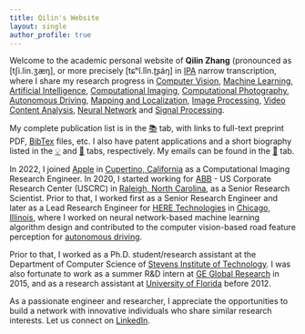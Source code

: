 ```yaml
---
title: Qilin's Website 
layout: single
author_profile: true
---
```


Welcome to the academic personal website of __Qilin Zhang__ (pronounced as \[tʃi.lin.ʒæŋ\], or more precisely \[tɕʰǐ.lǐn.ʈʂáŋ\] in [IPA](https://en.wikipedia.org/wiki/International_Phonetic_Alphabet) narrow transcription, where I share my research progress in [Computer Vision](https://en.wikipedia.org/wiki/Computer_vision), [Machine Learning](https://en.wikipedia.org/wiki/Machine_learning), [Artificial Intelligence](https://en.wikipedia.org/wiki/Artificial_intelligence), [Computational Imaging](https://en.wikipedia.org/wiki/Computational_imaging), [Computational Photography](https://en.wikipedia.org/wiki/Computational_photography), [Autonomous Driving](https://en.wikipedia.org/wiki/Robotaxi), [Mapping and Localization](https://en.wikipedia.org/wiki/High-definition_map), [Image Processing](https://en.wikipedia.org/wiki/Digital_image_processing), [Video Content Analysis](https://en.wikipedia.org/wiki/Video_content_analysis), [Neural Network](https://en.wikipedia.org/wiki/Artificial_neural_network) and [Signal Processing](https://en.wikipedia.org/wiki/Signal_processing). 


My complete publication list is in the [📚](https://qilin-zhang.github.io/publications/) tab, with links to full-text preprint PDF, [BibTex](https://en.wikipedia.org/wiki/BibTeX) files, etc. I also have patent applications and a short biography listed in the [💡](https://qilin-zhang.github.io/patents/) and [👤](https://qilin-zhang.github.io/bio/) tabs, respectively. My emails can be found in the [📧](https://qilin-zhang.github.io/contact/) tab. 

In 2022, I joined [Apple](https://en.wikipedia.org/wiki/Apple_Inc.) in [Cupertino, California](https://en.wikipedia.org/wiki/Cupertino,_California) as a Computational Imaging Research Engineer. In 2020, I started working for [ABB](https://en.wikipedia.org/wiki/ABB) - US Corporate Research Center (USCRC) in [Raleigh, North Carolina](https://en.wikipedia.org/wiki/Raleigh,_North_Carolina), as a Senior Research Scientist. Prior to that, I worked first as a Senior Research Engineer and later as a Lead Research Engineer for [HERE Technologies](https://en.wikipedia.org/wiki/Here_Technologies) in [Chicago, Illinois](https://en.wikipedia.org/wiki/Chicago), where I worked on neural network-based machine learning algorithm design and contributed to the computer vision-based road feature perception for [autonomous driving](https://en.wikipedia.org/wiki/Self-driving_car). 

Prior to that, I worked as a Ph.D. student/research assistant at the Department of Computer Science of [Stevens Institute of Technology](https://en.wikipedia.org/wiki/Stevens_Institute_of_Technology). I was also fortunate to work as a summer R&D intern at [GE Global Research](https://en.wikipedia.org/wiki/GE_Global_Research) in 2015, and as a research assistant at [University of Florida](https://en.wikipedia.org/wiki/University_of_Florida) before 2012. 

As a passionate engineer and researcher, I appreciate the opportunities to build a network with innovative individuals who share similar research interests. Let us connect on <a href="https://www.linkedin.com/in/{{ site.author.linkedin }}"><i class="fa fa-fw fa-linkedin-square" aria-hidden="true"></i>LinkedIn</a>. 
 
